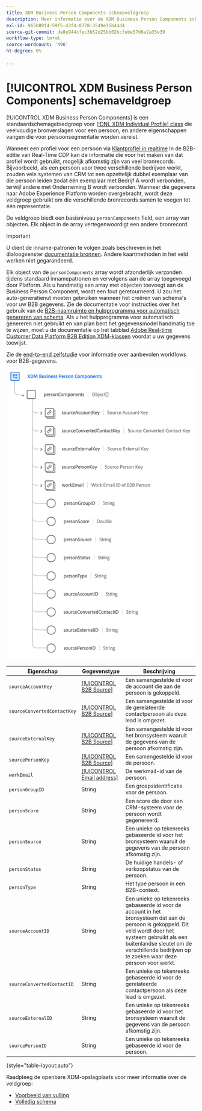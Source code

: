 ```yaml
---
title: XDM Business Person Components-schemaveldgroep
description: Meer informatie over de XDM Business Person Components schemagroep.
exl-id: 965b89f4-59f5-43f4-8778-3549e15b44d4
source-git-commit: de8e944cfec3b52d25bb02bcfebe57d6a2a35e39
workflow-type: tm+mt
source-wordcount: '496'
ht-degree: 0%

---
```


# [!UICONTROL XDM Business Person Components] schemaveldgroep

[!UICONTROL XDM Business Person Components] is een standaardschemagebiedgroep voor [[!DNL XDM Individual Profile] class](../../classes/individual-profile.md) die veelvoudige bronverslagen voor een persoon, en andere eigenschappen vangen die voor persoonsegmentatie worden vereist.

Wanneer een profiel voor een persoon via [Klantprofiel in realtime](../../../profile/home.md) In de B2B-editie van Real-Time CDP kan de informatie die voor het maken van dat profiel wordt gebruikt, mogelijk afkomstig zijn van veel bronrecords. Bijvoorbeeld, als een persoon voor twee verschillende bedrijven werkt, zouden vele systemen van CRM tot een opzettelijk dubbel exemplaar van die persoon leiden zodat één exemplaar met Bedrijf A wordt verbonden, terwijl andere met Onderneming B wordt verbonden. Wanneer die gegevens naar Adobe Experience Platform worden overgebracht, wordt deze veldgroep gebruikt om die verschillende bronrecords samen te voegen tot één representatie.

De veldgroep biedt een basisniveau `personComponents` field, een array van objecten. Elk object in de array vertegenwoordigt een andere bronrecord.

>[!IMPORTANT]
>
>U dient de inname-patronen te volgen zoals beschreven in het dialoogvenster [documentatie bronnen](../../../rtcdp/sources/b2b.md). Andere kaartmethoden in het veld werken niet gegarandeerd.
>
>Elk object van de `personComponents` array wordt afzonderlijk verzonden tijdens standaard innamepatronen en vervolgens aan de array toegevoegd door Platform. Als u handmatig een array met objecten toevoegt aan de Business Person Component, wordt een fout geretourneerd.
>U zou het auto-generatienut moeten gebruiken wanneer het creëren van schema&#39;s voor uw B2B gegevens. Zie de documentatie voor instructies over het gebruik van de [B2B-naamruimte en hulpprogramma voor automatisch genereren van schema](../../../sources/connectors/adobe-applications/marketo/marketo-namespaces.md). Als u het hulpprogramma voor automatisch genereren niet gebruikt en van plan bent het gegevensmodel handmatig toe te wijzen, moet u de documentatie op het tabblad [Adobe Real-time Customer Data Platform B2B Edition XDM-klassen](../../../rtcdp/schemas/b2b.md) voordat u uw gegevens toewijst.
>
>Zie de [end-to-end zelfstudie](../../../rtcdp/b2b-tutorial.md) voor informatie over aanbevolen workflows voor B2B-gegevens.

![](../../images/field-groups/business-person-components.png)

| Eigenschap | Gegevenstype | Beschrijving |
| --- | --- | --- |
| `sourceAccountKey` | [[!UICONTROL B2B Source]](../../data-types/b2b-source.md) | Een samengestelde id voor de account die aan de persoon is gekoppeld. |
| `sourceConvertedContactKey` | [[!UICONTROL B2B Source]](../../data-types/b2b-source.md) | Een samengestelde id voor de gerelateerde contactpersoon als deze lead is omgezet. |
| `sourceExternalKey` | [[!UICONTROL B2B Source]](../../data-types/b2b-source.md) | Een samengestelde id voor het bronsysteem waaruit de gegevens van de persoon afkomstig zijn. |
| `sourcePersonKey` | [[!UICONTROL B2B Source]](../../data-types/b2b-source.md) | Een samengestelde id voor de persoon. |
| `workEmail` | [[!UICONTROL Email address]](../../data-types/b2b-source.md) | De werkmail-id van de persoon. |
| `personGroupID` | String | Een groepsidentificatie voor de persoon. |
| `personScore` | String | Een score die door een CRM-systeem voor de persoon wordt gegenereerd. |
| `personSource` | String | Een unieke op tekenreeks gebaseerde id voor het bronsysteem waaruit de gegevens van de persoon afkomstig zijn. |
| `personStatus` | String | De huidige handels- of verkoopstatus van de persoon. |
| `personType` | String | Het type persoon in een B2B-context. |
| `sourceAccountID` | String | Een unieke op tekenreeks gebaseerde id voor de account in het bronsysteem dat aan de persoon is gekoppeld. Dit veld wordt door het systeem gebruikt als een buitenlandse sleutel om de verschillende bedrijven op te zoeken waar deze persoon voor werkt. |
| `sourceConvertedContactID` | String | Een unieke op tekenreeks gebaseerde id voor de gerelateerde contactpersoon als deze lead is omgezet. |
| `sourceExternalID` | String | Een unieke op tekenreeks gebaseerde id voor het bronsysteem waaruit de gegevens van de persoon afkomstig zijn. |
| `sourcePersonID` | String | Een unieke op tekenreeks gebaseerde id voor de persoon. |

{style="table-layout:auto"}

Raadpleeg de openbare XDM-opslagplaats voor meer informatie over de veldgroep:

* [Voorbeeld van vulling](https://github.com/adobe/xdm/blob/master/components/fieldgroups/profile/b2b-person-components.example.1.json)
* [Volledig schema](https://github.com/adobe/xdm/blob/master/components/fieldgroups/profile/b2b-person-components.schema.json)

